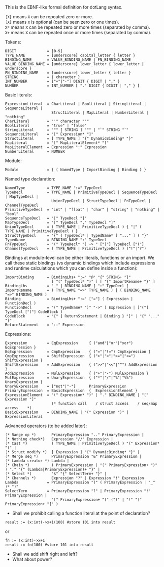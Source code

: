 This is the EBNF-like formal definition for dotLang syntax.

`{X}` means `X` can be repeated zero or more.  
`[X]` means `X` is optional (can be seen zero or one times).  
`X*` means `X` can be repeated zero or more times (separated by comma).  
`X+` means `X` can be repeated once or more times (separated by comma).

Tokens:
```
DIGIT              = [0-9]
TYPE_NAME          = [underscore] capital_letter { letter }
BINDING_NAME       = VALUE_BINDING_NAME | FN_BINDING_NAME
VALUE_BINDING_NAME = [underscore] lower_letter { lower_letter | underscore }
FN_BINDING_NAME    = [underscore] lower_letter { letter }
STRING             = { character } 
INT_NUMBER         = ["+"|"-"] DIGIT { DIGIT | "," }
NUMBER             = INT_NUMBER [ "." DIGIT { DIGIT | "," } ]
```
Basic literals:
```
ExpressionLiteral  = CharLiteral | BoolLiteral | StringLiteral | SequenceLiteral |
                     StructLiteral | MapLiteral | NumberLiteral | "nothing"
CharLiteral        = "'" character "'"
BoolLiteral        = "true" | "false"
StringLiteral      = """ [ STRING ] """ | "`" STRING "`"
SequenceLiteral    = "[" Expression* "]"
StructLiteral      = [ TYPE_NAME ] "{" DynamicBinding* "}"
MapLiteral         = "[" MapLiteralElement* "]"
MapLiteralElement  = Expression ":" Expression
NumberLiteral      = NUMBER
```
Module:
```
Module             = { ( NamedType | ImportBinding | Binding ) }
```
Named type declaration:
```
NamedType          = TYPE_NAME ":=" TypeDecl
TypeDecl           = TYPE_NAME | PrimitiveTypeDecl | SequenceTypeDecl | MapTypeDecl | 
                     UnionTypeDecl | StructTypeDecl | FnTypeDecl | ChannelTypeDecl
PrimitiveTypeDecl  = "int" | "float" | "char" | "string" | "nothing" | "bool"
SequenceTypeDecl   = "[" TypeDecl "]"
MapTypeDecl        = "[" TypeDecl "," TypeDecl "]"
UnionTypeDecl      = ( TYPE_NAME | PrimitiveTypeDecl ) { "|" ( TYPE_NAME | PrimitiveTypeDecl ) }
StructTypeDecl     = "{" ( TypeDecl* | TypedName* [ "..." ] ) "}" 
TypedName          = BINDING_NAME ":" TypeDecl
FnTypeDecl         = "(" TypeDecl* ") -> " ["("] TypeDecl [")"]
ChannelTypeDecl    = ( TYPE_NAME | PrimitiveTypeDecl ) ("!"|"?")
```
Bindings at module-level can be either literals, functions or an import. We call these static bindings (vs dynamic bindings which include expressions and runtime calculations which you can define inside a function):
```
ImportBinding      = BindingLhs+ ":=" "@" "{" STRING+ "}" 
                     [ "(" TypeDecl* ")" ] [ "{" ImportRename+ "}" ]
BindingLhs         = "_" | BINDING_NAME [ ":" TypeDecl ]
ImportRename       = ( TYPE_NAME "=>" TYPE_NAME ) | ( BINDING_NAME "=>" BINDING_NAME )
Binding            = BindingLhs+ ":=" ["="] ( Expression | FunctionDecl )
FunctionDecl       = "(" TypedName* ")" "->" ( Expression | ["("] TypeDecl [")"] CodeBlock )
CodeBlock          = "{" { ReturnStatement | Binding } "}" | "{" "..." "}"
ReturnStatement    = "::" Expression
```
Expressions:
```
Expression         = EqExpression     { ("and"|"or"|"xor") EqExpression }
EqExpression       = CmpExpression    { ("="|"!=") CmpExpression }
CmpExpression      = ShiftExpression  { (">"|"<"|">="|"<=") ShiftExpression }
ShiftExpression    = AddExpression    { (">>"|"<<"|"^") AddExpression }
AddExpression      = MulExpression    { ("+"|"-") MulExpression }
MulExpression      = UnaryExpression  { ("*"|"/"|"%"|"%%") UnaryExpression }
UnaryExpression    = ["not"|"-"]      PrimaryExpression
PrimaryExpression  = BasicExpression  {  ExpressionElement }
ExpressionElement  = "(" Expression* ")" | "." BINDING_NAME | "[" Expression "]"
                     (* function call    / struct access    / seq/map access    *)
BasicExpression    = BINDING_NAME | "(" Expression ")" | ExpressionLiteral
```
Advanced operators (to be added later):
```
(* Range op *)       PrimaryExpression ".." PrimaryExpression |
(* Nothing check*)   Expression "//" Expression |
(* Cast *)           ( TYPE_NAME | PrimitiveTypeDecl ) "(" Expression* ")" |
(* Struct modify *)  [ Expression ] "{" DynamicBinding* "}" |
(* Merge seq *)      PrimaryExpression "&" PrimaryExpression |
(* Lambda creator *) Lambda |
(* Chain *)          ( PrimaryExpression | "(" PrimaryExpression+ ")" ) "." "{" (Lambda|PrimaryExpression)+ "}" |
(* Select *)         "$" "{" SelectTerm+ "}" |
(* Channels *)       Expression "?" | Expression "!" Expression
Lambda             = PrimaryExpression "(" ( PrimaryExpression | "_" )* ")"
SelectTerm         = PrimaryExpression "?" | PrimaryExpression "!" PrimaryExpression | 
                     "[" PrimaryExpression+ "]" ("?" | "!" "[" PrimaryExpression+ "]" )
```
- Shall we prohibit calling a function literal at the point of declaration?
```
result := (x:int)->x+1(100) #store 101 into result
```
or
```
fn := (x:int)->x+1
result := fn(100) #store 101 into result
```
- Shall we add shift right and left?
- What about power?
